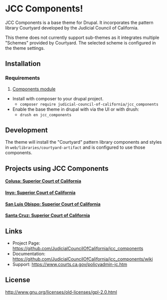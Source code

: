# JCC Components!

JCC Components is a base theme for Drupal. It incorporates the pattern library Courtyard developed by the Judicial Council of California.

This theme does not currently support sub-themes as it integrates multiple "Schemes" provided by Courtyard. The selected scheme is configured in the theme settings.

## Installation

### Requirements

  1. [Components module](https://drupal.org/project/components)

  - Install with composer to your drupal project.
    - `composer require judicial-council-of-california/jcc_components`
  - Enable the base theme in drupal with via the UI or with drush:
    - `drush en jcc_components`

## Development

The theme will install the "Courtyard" pattern library components and styles in `web/libraries/courtyard-artifact` and is configured to use those components.

## Projects using JCC Components

#### [Colusa: Superior Court of California](http://www.colusa.courts.ca.gov)
#### [Inyo: Superior Court of California](http://www.inyocourt.ca.gov)
#### [San Luis Obispo: Superior Court of California](https://www.slo.courts.ca.gov)
#### [Santa Cruz: Superior Court of California](https://www.santacruzcourt.org)


## Links
* Project Page:   https://github.com/JudicialCouncilOfCalifornia/jcc_components
* Documentation:  https://github.com/JudicialCouncilOfCalifornia/jcc_components/wiki
* Support:        https://www.courts.ca.gov/policyadmin-jc.htm

## License
http://www.gnu.org/licenses/old-licenses/gpl-2.0.html
